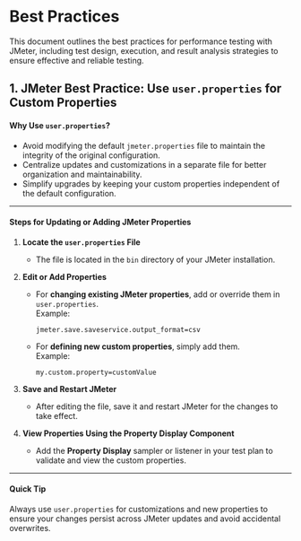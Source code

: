 # Best Practices

This document outlines the best practices for performance testing with JMeter, including test design, execution, and result analysis strategies to ensure effective and reliable testing.   

## **1. JMeter Best Practice: Use `user.properties` for Custom Properties**

#### **Why Use `user.properties`?**
- Avoid modifying the default `jmeter.properties` file to maintain the integrity of the original configuration.
- Centralize updates and customizations in a separate file for better organization and maintainability.
- Simplify upgrades by keeping your custom properties independent of the default configuration.

---

#### **Steps for Updating or Adding JMeter Properties**

1. **Locate the `user.properties` File**  
   - The file is located in the `bin` directory of your JMeter installation.

2. **Edit or Add Properties**  
   - For **changing existing JMeter properties**, add or override them in `user.properties`.  
     Example:  
     ```properties
     jmeter.save.saveservice.output_format=csv
     ```
   - For **defining new custom properties**, simply add them.  
     Example:  
     ```properties
     my.custom.property=customValue
     ```

3. **Save and Restart JMeter**  
   - After editing the file, save it and restart JMeter for the changes to take effect.

4. **View Properties Using the Property Display Component**  
   - Add the **Property Display** sampler or listener in your test plan to validate and view the custom properties.

---
#### **Quick Tip**
Always use `user.properties` for customizations and new properties to ensure your changes persist across JMeter updates and avoid accidental overwrites.